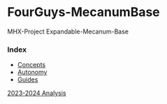 # FourGuys-MecanumBase
MHX-Project Expandable-Mecanum-Base


### Index

- [Concepts](SiteStuff/concepts/index.md)
- [Autonomy](SiteStuff/autonomy/index.md)
- [Guides](SiteStuff/guides/index.md)

[2023-2024 Analysis](SiteStuff/analysis.md)